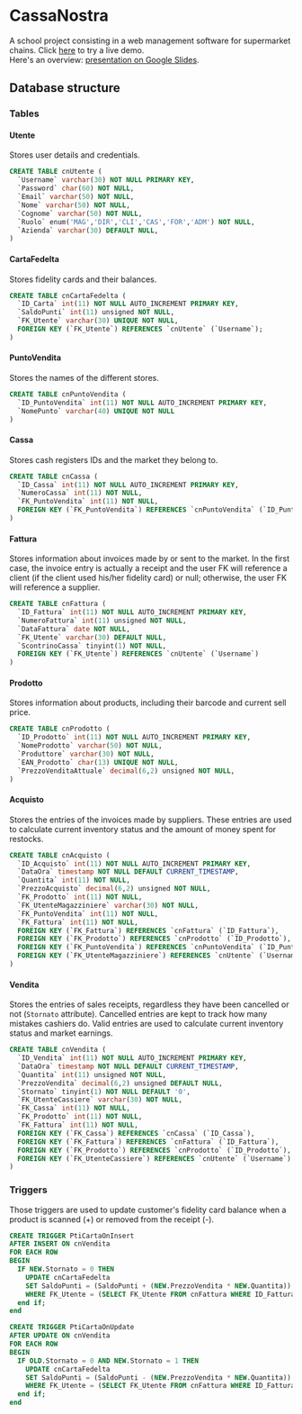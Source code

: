 # CassaNostra

A school project consisting in a web management software for supermarket chains. Click [here](https://qvanto.altervista.org/cassanostra) to try a live demo.  
Here's an overview: [presentation on Google Slides](https://docs.google.com/presentation/d/1BZqx6dF80AIc27ogn_DqtJSa6UI6lj_4B4i2HhSzXRg).

## Database structure

### Tables

#### Utente
Stores user details and credentials.
```sql
CREATE TABLE cnUtente (
  `Username` varchar(30) NOT NULL PRIMARY KEY,
  `Password` char(60) NOT NULL,
  `Email` varchar(50) NOT NULL,
  `Nome` varchar(50) NOT NULL,
  `Cognome` varchar(50) NOT NULL,
  `Ruolo` enum('MAG','DIR','CLI','CAS','FOR','ADM') NOT NULL,
  `Azienda` varchar(30) DEFAULT NULL,
)
```

#### CartaFedelta
Stores fidelity cards and their balances.
```sql
CREATE TABLE cnCartaFedelta (
  `ID_Carta` int(11) NOT NULL AUTO_INCREMENT PRIMARY KEY,
  `SaldoPunti` int(11) unsigned NOT NULL,
  `FK_Utente` varchar(30) UNIQUE NOT NULL,
  FOREIGN KEY (`FK_Utente`) REFERENCES `cnUtente` (`Username`);
)
```

#### PuntoVendita
Stores the names of the different stores.
```sql
CREATE TABLE cnPuntoVendita (
  `ID_PuntoVendita` int(11) NOT NULL AUTO_INCREMENT PRIMARY KEY,
  `NomePunto` varchar(40) UNIQUE NOT NULL
)
```

#### Cassa
Stores cash registers IDs and the market they belong to.
```sql
CREATE TABLE cnCassa (
  `ID_Cassa` int(11) NOT NULL AUTO_INCREMENT PRIMARY KEY,
  `NumeroCassa` int(11) NOT NULL,
  `FK_PuntoVendita` int(11) NOT NULL,
  FOREIGN KEY (`FK_PuntoVendita`) REFERENCES `cnPuntoVendita` (`ID_PuntoVendita`)
)
```

#### Fattura
Stores information about invoices made by or sent to the market. In the first case, the invoice entry is actually a receipt and the user FK will reference a client (if the client used his/her fidelity card) or null; otherwise, the user FK will reference a supplier.
```sql
CREATE TABLE cnFattura (
  `ID_Fattura` int(11) NOT NULL AUTO_INCREMENT PRIMARY KEY,
  `NumeroFattura` int(11) unsigned NOT NULL,
  `DataFattura` date NOT NULL,
  `FK_Utente` varchar(30) DEFAULT NULL,
  `ScontrinoCassa` tinyint(1) NOT NULL,
  FOREIGN KEY (`FK_Utente`) REFERENCES `cnUtente` (`Username`)
)
```

#### Prodotto
Stores information about products, including their barcode and current sell price.
```sql
CREATE TABLE cnProdotto (
  `ID_Prodotto` int(11) NOT NULL AUTO_INCREMENT PRIMARY KEY,
  `NomeProdotto` varchar(50) NOT NULL,
  `Produttore` varchar(30) NOT NULL,
  `EAN_Prodotto` char(13) UNIQUE NOT NULL,
  `PrezzoVenditaAttuale` decimal(6,2) unsigned NOT NULL,
)
```

#### Acquisto
Stores the entries of the invoices made by suppliers. These entries are used to calculate current inventory status and the amount of money spent for restocks.
```sql
CREATE TABLE cnAcquisto (
  `ID_Acquisto` int(11) NOT NULL AUTO_INCREMENT PRIMARY KEY,
  `DataOra` timestamp NOT NULL DEFAULT CURRENT_TIMESTAMP,
  `Quantita` int(11) NOT NULL,
  `PrezzoAcquisto` decimal(6,2) unsigned NOT NULL,
  `FK_Prodotto` int(11) NOT NULL,
  `FK_UtenteMagazziniere` varchar(30) NOT NULL,
  `FK_PuntoVendita` int(11) NOT NULL,
  `FK_Fattura` int(11) NOT NULL,
  FOREIGN KEY (`FK_Fattura`) REFERENCES `cnFattura` (`ID_Fattura`),
  FOREIGN KEY (`FK_Prodotto`) REFERENCES `cnProdotto` (`ID_Prodotto`),
  FOREIGN KEY (`FK_PuntoVendita`) REFERENCES `cnPuntoVendita` (`ID_PuntoVendita`),
  FOREIGN KEY (`FK_UtenteMagazziniere`) REFERENCES `cnUtente` (`Username`)
)
```

#### Vendita
Stores the entries of sales receipts, regardless they have been cancelled or not (`Stornato` attribute). Cancelled entries are kept to track how many mistakes cashiers do. Valid entries are used to calculate current inventory status and market earnings.
```sql
CREATE TABLE cnVendita (
  `ID_Vendita` int(11) NOT NULL AUTO_INCREMENT PRIMARY KEY,
  `DataOra` timestamp NOT NULL DEFAULT CURRENT_TIMESTAMP,
  `Quantita` int(11) unsigned NOT NULL,
  `PrezzoVendita` decimal(6,2) unsigned DEFAULT NULL,
  `Stornato` tinyint(1) NOT NULL DEFAULT '0',
  `FK_UtenteCassiere` varchar(30) NOT NULL,
  `FK_Cassa` int(11) NOT NULL,
  `FK_Prodotto` int(11) NOT NULL,
  `FK_Fattura` int(11) NOT NULL,
  FOREIGN KEY (`FK_Cassa`) REFERENCES `cnCassa` (`ID_Cassa`),
  FOREIGN KEY (`FK_Fattura`) REFERENCES `cnFattura` (`ID_Fattura`),
  FOREIGN KEY (`FK_Prodotto`) REFERENCES `cnProdotto` (`ID_Prodotto`),
  FOREIGN KEY (`FK_UtenteCassiere`) REFERENCES `cnUtente` (`Username`)
)
```

### Triggers
Those triggers are used to update customer's fidelity card balance when a product is scanned (+) or removed from the receipt (-).
```sql
CREATE TRIGGER PtiCartaOnInsert
AFTER INSERT ON cnVendita
FOR EACH ROW
BEGIN
  IF NEW.Stornato = 0 THEN
    UPDATE cnCartaFedelta
    SET SaldoPunti = (SaldoPunti + (NEW.PrezzoVendita * NEW.Quantita))
    WHERE FK_Utente = (SELECT FK_Utente FROM cnFattura WHERE ID_Fattura = NEW.FK_Fattura);
  end if;
end
```

```sql
CREATE TRIGGER PtiCartaOnUpdate
AFTER UPDATE ON cnVendita
FOR EACH ROW
BEGIN
  IF OLD.Stornato = 0 AND NEW.Stornato = 1 THEN
    UPDATE cnCartaFedelta
    SET SaldoPunti = (SaldoPunti - (NEW.PrezzoVendita * NEW.Quantita))
    WHERE FK_Utente = (SELECT FK_Utente FROM cnFattura WHERE ID_Fattura = NEW.FK_Fattura);
  end if;
end
```
